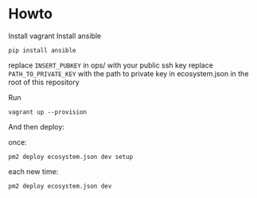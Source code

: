 # Howto

Install vagrant
Install ansible
```
pip install ansible
```

replace `INSERT_PUBKEY` in ops/ with your public ssh key
replace `PATH_TO_PRIVATE_KEY` with the path to private key in ecosystem.json in the root of this repository

Run

```
vagrant up --provision
```

And then deploy:

once:
```
pm2 deploy ecosystem.json dev setup
```

each new time:
```
pm2 deploy ecosystem.json dev
```
